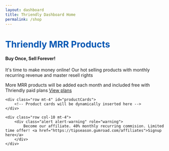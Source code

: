 ```yaml
---
layout: dashboard
title: Thriendly Dashboard Home
permalink: /shop
---
```


<style>
    .card-hover:hover {
        transform: translateY(-5px);
        box-shadow: 0 4px 15px rgba(0, 0, 0, 0.1);
        transition: all 0.3s ease;
    }

    .card-img-top {
        height: 200px;
        object-fit: cover;
    }

    .card-title {
        font-weight: bold;
        margin-bottom: 0.5rem;
    }

    .card-text {
        font-size: 0.9rem;
        color: #6c757d;
    }

    .btn-primary {
        background-color: #0056b3;
        border-color: #0056b3;
    }

    .btn-primary:hover {
        background-color: #004085;
        border-color: #004085;
    }

    .price {
        font-size: 1.25rem;
        font-weight: bold;
        color: #28a745;
    }

    .premium-tag {
        background-color: #ffc107;
        color: #000;
        padding: 0.25rem 0.5rem;
        border-radius: 0.25rem;
        font-size: 0.8rem;
        font-weight: bold;
        margin-left: 0.5rem;
    }

    .main-title {
        color: #0056b3;
        font-weight: bold;
    }

    .subtitle {
        color: #6c757d;
        font-size: 1.2rem;
        margin-bottom: 2rem;
    }
</style>

<div id="content" class="container mt-5">
    <div class="row mt-4">
        <h1 class="text-center main-title mb-3">Thriendly MRR Products</h1>
        <h4 class="text-center">Buy Once, Sell Forever!</h4>
        <p class="text-center">It's time to make money online! Our hot selling products with monthly recurring revenue
            and master resell rights</p>
        <p class="text-center mb-5">More MRR products will be added each month and included free with Thriendly paid
            plans <a href="/#pricing" class="btn btn-info btn-sm">View plans</a></p>
    </div>

    <div class="row mt-4" id="productCards">
        <!-- Product cards will be dynamically inserted here -->
    </div>

    <div class="row col-10 mt-4">
        <div class="alert alert-warning" role="warning">
            Become our affiliate. 40% monthly recurring commision. Limited time offer! <a href="https://tipseason.gumroad.com/affiliates">Signup here</a>
        </div>
    </div>
</div>

<!-- jQuery and Bootstrap Bundle (includes Popper) -->
<script src="https://code.jquery.com/jquery-3.6.0.min.js"></script>
<script src="https://cdn.jsdelivr.net/npm/bootstrap@5.1.3/dist/js/bootstrap.bundle.min.js"></script>

<script>
    // Define the JSON data for products
    const products = [
        {
            title: "7500+ ChatGPT prompts for social media, MRR rights",
            description: "7500+ AI prompts for social media marketing with MRR rights | instagram | threads | tiktok | twitter | facebook | linkedin | pinterest, snapchat,Gemini",
            image: "https://public-files.gumroad.com/ptkppn93jr1spq8q28hvuy1li95j",
            link: "https://tipseason.gumroad.com/l/social-media-chatgpt",
            price: 8.99
        },
        {
            title: "2000+ AI Tools database with MRR rights",
            description: "2000+ AI Tools list (MRR) | Passive income tools resell ideas | Side project tool database | Easy to use tools list | Free, paid",
            image: "https://i.etsystatic.com/41329643/r/il/ea6c27/5812159862/il_1588xN.5812159862_gnxa.jpg",
            link: "https://tipseason.etsy.com/listing/1771099853",
            price: 9.99
        }
    ];

    // Function to create a card for each product
    function createProductCard(product) {
        return `
                <div class="col-md-6 col-lg-4 mb-4">
                    <div class="card h-100 card-hover">
                        <img src="${product.image}" class="card-img-top" alt="${product.title}">
                        <div class="card-body">
                            <h5 class="card-title">${product.title}</h5>
                            <p class="card-text">${product.description}</p>
                            <div class="d-flex justify-content-between align-items-center mt-3">
                                <span class="price">$${product.price.toFixed(2)}</span>
                                <span class="premium-tag">Free with Premium Plan</span>
                            </div>
                        </div>
                        <div class="card-footer bg-white border-top-0">
                            <a href="${product.link}" class="btn btn-primary btn-block">Buy Now</a>
                        </div>
                    </div>
                </div>
            `;
    }

    // Function to load and display product cards
    function loadProductCards() {
        const cardContainer = $('#productCards');
        products.forEach((product) => {
            cardContainer.append(createProductCard(product));
        });
    }

    // Load cards when the document is ready
    $(document).ready(function () {
        loadProductCards();
    });
</script>